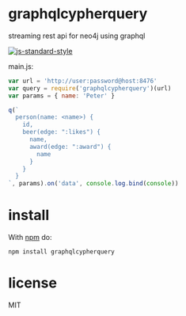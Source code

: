 # graphqlcypherquery

streaming rest api for neo4j using graphql

[![js-standard-style](https://cdn.rawgit.com/feross/standard/master/badge.svg)](https://github.com/feross/standard)

main.js:

```javascript
var url = 'http://user:password@host:8476'
var query = require('graphqlcypherquery')(url)
var params = { name: 'Peter' }

q(`
  person(name: <name>) {
    id,
    beer(edge: ":likes") {
      name,
      award(edge: ":award") {
        name
      }
    }
  }
`, params).on('data', console.log.bind(console))
```

# install

With [npm](https://npmjs.org) do:

```
npm install graphqlcypherquery
```

# license

MIT
